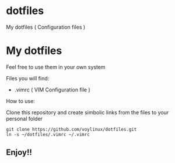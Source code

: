 dotfiles
========

My dotfiles ( Configuration files )

# My dotfiles

Feel free to use them in your own system

Files you will find:

* .vimrc ( VIM Configuration file )


How to use:

Clone this repository and create simbolic links from the files to your personal folder

`git clone https://github.com/voylinux/dotfiles.git`
<br/>
`ln -s ~/dotfiles/.vimrc ~/.vimrc`

## Enjoy!!
